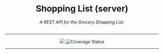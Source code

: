 <div align="center">
  <br>
  <h1>Shopping List (server)</h1>
  <em>
    A REST API for the Grocery Shopping List.
  </em>
</div>

<br>

---

<div align='center'>
<img src="https://github.com/codeonduty/shopping-list-server/actions/workflows/test.yml/badge.svg">
<img src='https://coveralls.io/repos/github/codeonduty/shopping-list-server/badge.svg?branch=main' alt='Coverage Status' />

</div>

---
